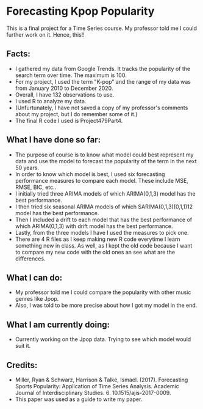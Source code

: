 # Forecasting Kpop Popularity
This is a final project for a Time Series course. My professor told me I could further work on it. Hence, this!!

## Facts:
* I gathered my data from Google Trends. It tracks the popularity of the search term over time. The maximum is 100.
* For my project, I used the term "K-pop" and the range of my data was from January 2010 to December 2020. 
* Overall, I have 132 observations to use. 
* I used R to analyze my data. 
* (Unfurtunately, I have not saved a copy of my professor's comments about my project, but I do remember some of it.)
* The final R code I used is Project479Part4. 

## What I have done so far:
* The purpose of course is to know what model could best represent my data and use the model to forecast the popularity of the term in the next 50 years.
* In order to know which model is best, I used six forecasting performance measures to compare each model. These include MSE, RMSE, BIC, etc..
* I initially tried three ARIMA models of which ARIMA(0,1,3) model has the best performance.
* I then tried six seasonal ARIMA models of which SARIMA(0,1,3)(0,1,1)12 model has the best performance. 
* Then I included a drift to each model that has the best performance of which ARIMA(0,1,3) with drift model has the best performance.
* Lastly, from the three models I have I used the measures to pick one. 
* There are 4 R files as I keep making new R code everytime I learn something new in class. As well, as I kept the old code because I want to compare my new code with the old ones an see what are the differences.

## What I can do:
* My professor told me I could compare the popularity with other music genres like Jpop.
* Also, I was told to be more precise about how I got my model in the end.

## What I am currently doing:
* Currently working on the Jpop data. Trying to see which model would suit it.

## Credits:
* Miller, Ryan & Schwarz, Harrison & Talke, Ismael. (2017). Forecasting Sports Popularity: Application of Time Series Analysis. Academic Journal of Interdisciplinary Studies. 6. 10.1515/ajis-2017-0009. 
* This paper was used as a guide to write my paper.

